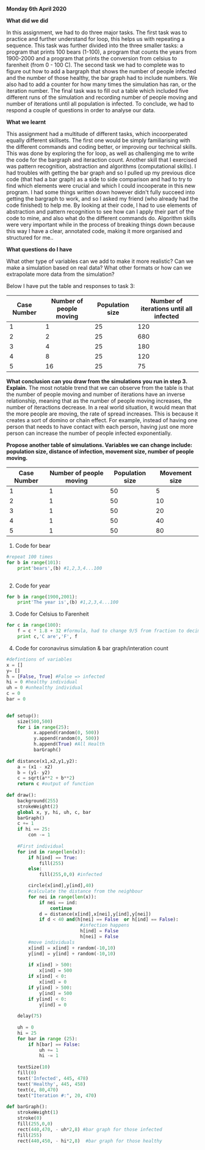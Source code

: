 **Monday 6th April 2020**

**What did we did**


In this assignment, we had to do three major tasks. The first task was to practice and further understand for loop, this helps us with repeating a sequence. This task was further divided into the three smaller tasks: a program that prints 100 bears (1-100), a program that counts the years from 1900-2000 and a program that prints the conversion from celsius to farenheit (from 0 - 100 C). The second task we had to complete was to figure out how to add a bargraph that shows the number of people infected and the number of those healthy, the bar graph had to include numbers. We also had to add a counter for how many times the simulation has ran, or the iteration number. The final task was to fill out a table which included five different runs of the simulation and recording number of people moving and number of iterations until all population is infected. To conclude, we had to respond a couple of questions in order to analyse our data. 

**What we learnt**


This assignment had a multitude of different tasks, which incoorperated equally different skillsets. The first one would be simply familiarising with the different commands and coding better, or improving our technical skills. This was done by exploring the for loop, as well as challenging me to write the code for the bargraph and iteraction count. Another skill that I exercised was pattern recognition, abstraction and algorithms (computational skills). I had troubles with getting the bar graph and so I pulled up my previous dice code (that had a bar graph) as a side to side comparison and had to try to find which elements were crucial and which I could incooperate in this new program. I had some things written down however didn't fully succeed into getting the bargraph to work, and so I asked my friend (who already had the code finished) to help me. By looking at their code, I had to use elements of abstraction and pattern recognition to see how can I apply their part of the code to mine, and also what do the different commands do. Algorithm skills were very important while in the process of breaking things down because this way I have a clear, annotated code, making it more organised and structured for me.. 

**What questions do I have** 

What other type of variables can we add to make it more realistic? Can we make a simulation based on real data? What other formats or how can we extrapolate more data from the simulation? 

Below I have put the table and responses to task 3: 

| Case Number  | Number of people moving |Population size | Number of iterations until all infected | 
| ------------- | ------------- | ------------- | -------------  | 
| 1  | 1 |  25 | 120 | 
| 2 | 2 | 25 | 680 |
| 3 | 4 | 25 | 180 |
| 4 | 8 | 25 | 120 |
|5 | 16 | 25 | 75|

**What conclusion can you draw from the simulations you run in step 3. Explain.**
The most notable trend that we can observe from the table is that the number of people moving and number of iterations have an inverse relationship, meaning that as the number of people moving increases, the number of iteractions decrease. In a real world situation, it would mean that the more people are moving, the rate of spread increases. This is because it creates a sort of domino or chain effect. For example, instead of having one person that needs to have contact with each person, having just one more person can increase the number of people infected exponentially. 


**Propose another table of simulations. Variables we can change include: population size, distance of infection, movement size, number of people moving.** 

| Case Number  | Number of people moving |Population size | Movement size | 
| ------------- | ------------- | ------------- | ------------- | 
| 1  | 1 |  50 | 5 |
| 2 | 1 | 50 | 10 |
| 3 | 1 | 50 | 20 |
| 4 | 1 | 50 | 40 |
|5 | 1 | 50 | 80 |


1. Code for bear 
```py 
#repeat 100 times
for b in range(101):
    print'bears',(b) #1,2,3,4...100 
    
``` 
2. Code for year 
```py
for b in range(1900,2001):
    print'The year is',(b) #1,2,3,4...100 
```
3. Code for Celsius to Farenheit 
```py 
for c in range(100):
    f = c * 1.8 + 32 #formula, had to change 9/5 from fraction to decimal 
    print c,'C are','F', f
```
4. Code for coronavirus simulation & bar graph/interation count
```py 
#defintions of variables
x = []
y= []
h = [False, True] #False => infected 
hi = 0 #healthy individual
uh = 0 #unhealthy individual
c = 0 
bar = 0 

    
def setup():
    size(500,500)
    for i in range(25):
          x.append(random(0, 500))
          y.append(random(0, 500))
          h.append(True) #All Health 
          barGraph()
          
def distance(x1,x2,y1,y2):
    a = (x1 - x2) 
    b = (y1- y2)
    c = sqrt(a**2 + b**2) 
    return c #output of function 
    
def draw():
    background(255)
    strokeWeight(2)
    global x, y, hi, uh, c, bar
    barGraph()
    c += 1
    if hi == 25:
        con -= 1
    
    #First individual 
    for ind in range(len(x)):
        if h[ind] == True:
            fill(255)
        else:
            fill(255,0,0) #infected

        circle(x[ind],y[ind],40)
        #calculate the distance from the neighbour 
        for nei in range(len(x)):
            if nei == ind:
                continue 
            d = distance(x[ind],x[nei],y[ind],y[nei]) 
            if d < 40 and(h[nei] == False  or h[ind] == False): 
                           #infection happens  
                           h[ind] = False
                           h[nei] = False 
        #move individuals
        x[ind] = x[ind] + random(-10,10)
        y[ind] = y[ind] + random(-10,10)
        
        if x[ind] > 500:
            x[ind] = 500
        if x[ind] < 0:
            x[ind] = 0 
        if y[ind] > 500:
            y[ind] = 500
        if y[ind] < 0:
            y[ind] = 0
            
    delay(75) 
        
    uh = 0
    hi = 25
    for bar in range (25):
        if h[bar] == False:
            uh += 1 
            hi -= 1
            
    textSize(10)
    fill(0)
    text('Infected', 445, 478)
    text('Healthy', 445, 458)
    text(c, 80,470)
    text("Iteration #:", 20, 470)
        
def barGraph():
    strokeWeight(1)
    stroke(0)
    fill(255,0,0)
    rect(440,470, - uh*2,8) #bar graph for those infected
    fill(255)
    rect(440,450, - hi*2,8)  #bar graph for those healthy      

```
